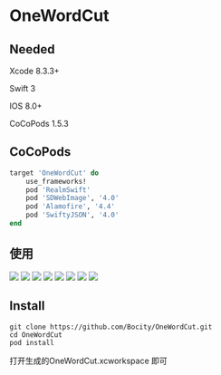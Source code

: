 # OneWordCut
## Needed
Xcode 8.3.3+

Swift 3

IOS 8.0+

CoCoPods 1.5.3

## CoCoPods

```ruby
target 'OneWordCut' do 
	use_frameworks! 
	pod 'RealmSwift'
	pod 'SDWebImage', '4.0'
	pod 'Alamofire', '4.4'
	pod 'SwiftyJSON', '4.0'
end

```
## 使用
![](./1.png) 
![](./2.png) 
![](./3.png) 
![](./4.png) 
![](./5.png) 
![](./6.png) 
![](./7.png) 
![](./8.png) 

## Install

```shell
git clone https://github.com/Bocity/OneWordCut.git
cd OneWordCut
pod install
```

打开生成的OneWordCut.xcworkspace 即可